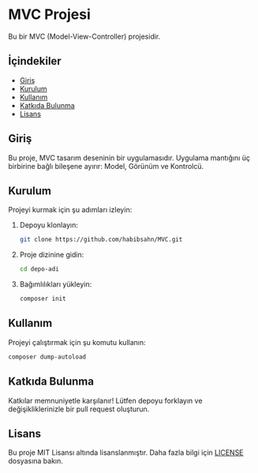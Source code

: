 # MVC Projesi

Bu bir MVC (Model-View-Controller) projesidir.

## İçindekiler

- [Giriş](#giriş)
- [Kurulum](#kurulum)
- [Kullanım](#kullanım)
- [Katkıda Bulunma](#katkıda-bulunma)
- [Lisans](#lisans)

## Giriş

Bu proje, MVC tasarım deseninin bir uygulamasıdır. Uygulama mantığını üç birbirine bağlı bileşene ayırır: Model, Görünüm ve Kontrolcü.

## Kurulum

Projeyi kurmak için şu adımları izleyin:

1. Depoyu klonlayın:
    ```sh
    git clone https://github.com/habibsahn/MVC.git
    ```
2. Proje dizinine gidin:
    ```sh
    cd depo-adi
    ```
3. Bağımlılıkları yükleyin:
    ```sh
    composer init
    ```

## Kullanım

Projeyi çalıştırmak için şu komutu kullanın:
```sh
composer dump-autoload
```

## Katkıda Bulunma

Katkılar memnuniyetle karşılanır! Lütfen depoyu forklayın ve değişikliklerinizle bir pull request oluşturun.

## Lisans

Bu proje MIT Lisansı altında lisanslanmıştır. Daha fazla bilgi için [LICENSE](LICENSE) dosyasına bakın.
